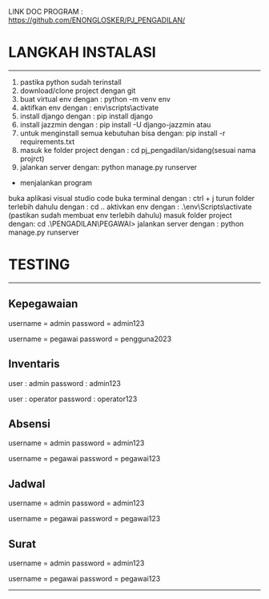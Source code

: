 LINK DOC PROGRAM : https://github.com/ENONGLOSKER/PJ_PENGADILAN/

# LANGKAH INSTALASI
-------------------------------------------------------
1. pastika python sudah terinstall
2. download/clone project dengan git
3. buat virtual env dengan : python -m venv env
4. aktifkan env dengan : env\scripts\activate
5. install django dengan : pip install django 
6. install jazzmin dengan : pip install -U django-jazzmin atau 
7. untuk menginstall semua kebutuhan bisa dengan: pip install -r requirements.txt
8. masuk ke folder project dengan : cd pj_pengadilan/sidang(sesuai nama projrct)
9. jalankan server dengan: python manage.py runserver

- menjalankan program

buka aplikasi visual studio code
buka terminal dengan : ctrl + j
turun folder terlebih dahulu dengan : cd ..
aktivkan env dengan : .\env\Scripts\activate (pastikan sudah membuat env terlebih dahulu)
masuk folder project dengan: cd .\PENGADILAN\PEGAWAI>
jalankan server dengan : python manage.py runserver

# TESTING
-------------------------------------------------------
## Kepegawaian
<!-- sebagai admin -->
username = admin
password = admin123

<!-- sebagai non admin -->
username = pegawai
password = pengguna2023

## Inventaris
<!-- super admin -->
user : admin
password : admin123

<!-- admin biasa -->
user : operator
password : operator123

## Absensi
<!-- sebagai admin -->
username = admin
password = admin123

<!-- sebagai non admin -->
username = pegawai
password = pegawai123

## Jadwal
<!-- sebagai admin -->
username = admin
password = admin123

<!-- sebagai non admin -->
username = pegawai
password = pegawai123

## Surat
<!-- sebagai admin -->
username = admin
password = admin123

<!-- sebagai non admin -->
username = pegawai
password = pegawai123

----------------------------------------------
